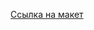 [Ссылка на макет](https://www.figma.com/design/4aTMlz7ngIYc7MX3agpZRh/landing?t=NKqVJAU8fdrQzAK5-0)
